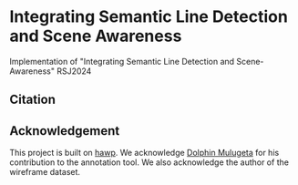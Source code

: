 # Integrating Semantic Line Detection and Scene Awareness
Implementation of  "Integrating Semantic Line Detection and Scene-Awareness" RSJ2024

## Citation 

## Acknowledgement
This project is built on [hawp](https://github.com/cherubicXN/hawp). We acknowledge [Dolphin Mulugeta](https://dododoyo.github.io/) for his contribution to the annotation tool. We also acknowledge the author of the wireframe dataset.

